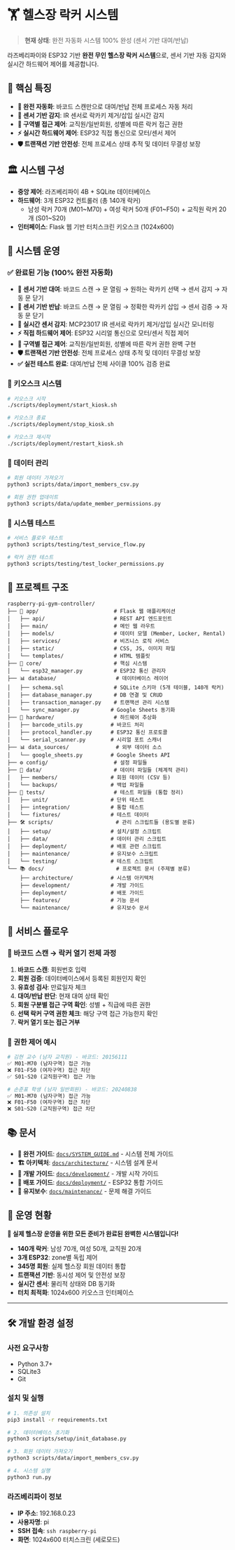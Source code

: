 # 🏋️ 헬스장 락커 시스템

> **현재 상태**: 완전 자동화 시스템 100% 완성 (센서 기반 대여/반납)

라즈베리파이와 ESP32 기반 **완전 무인 헬스장 락커 시스템**으로, 센서 기반 자동 감지와 실시간 하드웨어 제어를 제공합니다.

## 🎯 핵심 특징
- **🤖 완전 자동화**: 바코드 스캔만으로 대여/반납 전체 프로세스 자동 처리
- **📡 센서 기반 감지**: IR 센서로 락카키 제거/삽입 실시간 감지
- **🔐 구역별 접근 제어**: 교직원/일반회원, 성별에 따른 락커 접근 권한
- **⚡ 실시간 하드웨어 제어**: ESP32 직접 통신으로 모터/센서 제어
- **🛡️ 트랜잭션 기반 안전성**: 전체 프로세스 상태 추적 및 데이터 무결성 보장

## 🏛️ 시스템 구성
- **중앙 제어**: 라즈베리파이 4B + SQLite 데이터베이스
- **하드웨어**: 3개 ESP32 컨트롤러 (총 140개 락커)
  - 남성 락커 70개 (M01~M70) + 여성 락커 50개 (F01~F50) + 교직원 락커 20개 (S01~S20)
- **인터페이스**: Flask 웹 기반 터치스크린 키오스크 (1024x600)

## 🚀 시스템 운영

### ✅ 완료된 기능 (100% 완전 자동화)
- **🤖 센서 기반 대여**: 바코드 스캔 → 문 열림 → 원하는 락카키 선택 → 센서 감지 → 자동 문 닫기
- **🤖 센서 기반 반납**: 바코드 스캔 → 문 열림 → 정확한 락카키 삽입 → 센서 검증 → 자동 문 닫기  
- **📡 실시간 센서 감지**: MCP23017 IR 센서로 락카키 제거/삽입 실시간 모니터링
- **⚡ 직접 하드웨어 제어**: ESP32 시리얼 통신으로 모터/센서 직접 제어
- **🔐 구역별 접근 제어**: 교직원/일반회원, 성별에 따른 락커 권한 완벽 구현
- **🛡️ 트랜잭션 기반 안전성**: 전체 프로세스 상태 추적 및 데이터 무결성 보장
- **✅ 실전 테스트 완료**: 대여/반납 전체 사이클 100% 검증 완료

### 🚀 키오스크 시스템
```bash
# 키오스크 시작
./scripts/deployment/start_kiosk.sh

# 키오스크 종료
./scripts/deployment/stop_kiosk.sh

# 키오스크 재시작
./scripts/deployment/restart_kiosk.sh
```

### 💾 데이터 관리
```bash
# 회원 데이터 가져오기
python3 scripts/data/import_members_csv.py

# 회원 권한 업데이트
python3 scripts/data/update_member_permissions.py
```

### 🧪 시스템 테스트
```bash
# 서비스 플로우 테스트
python3 scripts/testing/test_service_flow.py

# 락커 권한 테스트
python3 scripts/testing/test_locker_permissions.py
```

## 📁 프로젝트 구조

```
raspberry-pi-gym-controller/
├── 📱 app/                        # Flask 웹 애플리케이션
│   ├── api/                      # REST API 엔드포인트
│   ├── main/                     # 메인 웹 라우트
│   ├── models/                   # 데이터 모델 (Member, Locker, Rental)
│   ├── services/                 # 비즈니스 로직 서비스
│   ├── static/                   # CSS, JS, 이미지 파일
│   └── templates/                # HTML 템플릿
├── 🔌 core/                       # 핵심 시스템
│   └── esp32_manager.py          # ESP32 통신 관리자
├── 📊 database/                   # 데이터베이스 레이어
│   ├── schema.sql                # SQLite 스키마 (5개 테이블, 140개 락커)
│   ├── database_manager.py       # DB 연결 및 CRUD
│   ├── transaction_manager.py    # 트랜잭션 관리 시스템
│   └── sync_manager.py          # Google Sheets 동기화
├── 🔧 hardware/                   # 하드웨어 추상화
│   ├── barcode_utils.py         # 바코드 처리
│   ├── protocol_handler.py      # ESP32 통신 프로토콜
│   └── serial_scanner.py        # 시리얼 포트 스캐너
├── 📊 data_sources/               # 외부 데이터 소스
│   └── google_sheets.py         # Google Sheets API
├── ⚙️ config/                     # 설정 파일들
├── 💾 data/                       # 데이터 파일들 (체계적 관리)
│   ├── members/                 # 회원 데이터 (CSV 등)
│   └── backups/                 # 백업 파일들
├── 🧪 tests/                      # 테스트 파일들 (통합 정리)
│   ├── unit/                    # 단위 테스트
│   ├── integration/             # 통합 테스트
│   └── fixtures/                # 테스트 데이터
├── 🛠️ scripts/                    # 관리 스크립트들 (용도별 분류)
│   ├── setup/                   # 설치/설정 스크립트
│   ├── data/                    # 데이터 관리 스크립트
│   ├── deployment/              # 배포 관련 스크립트
│   ├── maintenance/             # 유지보수 스크립트
│   └── testing/                 # 테스트 스크립트
└── 📚 docs/                       # 프로젝트 문서 (주제별 분류)
    ├── architecture/            # 시스템 아키텍처
    ├── development/             # 개발 가이드
    ├── deployment/              # 배포 가이드
    ├── features/                # 기능 문서
    └── maintenance/             # 유지보수 문서
```

## 🔄 서비스 플로우

### 📱 바코드 스캔 → 락커 열기 전체 과정
1. **바코드 스캔**: 회원번호 입력
2. **회원 검증**: 데이터베이스에서 등록된 회원인지 확인
3. **유효성 검사**: 만료일자 체크
4. **대여/반납 판단**: 현재 대여 상태 확인
5. **회원 구분별 접근 구역 확인**: 성별 + 직급에 따른 권한
6. **선택 락커 구역 권한 체크**: 해당 구역 접근 가능한지 확인
7. **락커 열기 또는 접근 거부**

### 🎯 권한 제어 예시
```python
# 김현 교수 (남자 교직원) - 바코드: 20156111
✅ M01~M70 (남자구역) 접근 가능
❌ F01~F50 (여자구역) 접근 차단
✅ S01~S20 (교직원구역) 접근 가능

# 손준표 학생 (남자 일반회원) - 바코드: 20240838  
✅ M01~M70 (남자구역) 접근 가능
❌ F01~F50 (여자구역) 접근 차단
❌ S01~S20 (교직원구역) 접근 차단
```

## 📚 문서

- **📖 완전 가이드**: [`docs/SYSTEM_GUIDE.md`](docs/SYSTEM_GUIDE.md) - 시스템 전체 가이드
- **🏗️ 아키텍처**: [`docs/architecture/`](docs/architecture/) - 시스템 설계 문서
- **🚀 개발 가이드**: [`docs/development/`](docs/development/) - 개발 시작 가이드
- **🚀 배포 가이드**: [`docs/deployment/`](docs/deployment/) - ESP32 통합 가이드
- **🔧 유지보수**: [`docs/maintenance/`](docs/maintenance/) - 문제 해결 가이드

## 🎉 운영 현황

**🎯 실제 헬스장 운영을 위한 모든 준비가 완료된 완벽한 시스템입니다!**

- **140개 락커**: 남성 70개, 여성 50개, 교직원 20개
- **3개 ESP32**: zone별 독립 제어
- **345명 회원**: 실제 헬스장 회원 데이터 통합
- **트랜잭션 기반**: 동시성 제어 및 안전성 보장
- **실시간 센서**: 물리적 상태와 DB 동기화
- **터치 최적화**: 1024x600 키오스크 인터페이스

---

## 🛠️ 개발 환경 설정

### 사전 요구사항
- Python 3.7+
- SQLite3
- Git

### 설치 및 실행
```bash
# 1. 의존성 설치
pip3 install -r requirements.txt

# 2. 데이터베이스 초기화
python3 scripts/setup/init_database.py

# 3. 회원 데이터 가져오기
python3 scripts/data/import_members_csv.py

# 4. 시스템 실행
python3 run.py
```

### 라즈베리파이 정보
- **IP 주소**: 192.168.0.23
- **사용자명**: pi
- **SSH 접속**: `ssh raspberry-pi`
- **화면**: 1024x600 터치스크린 (세로모드)